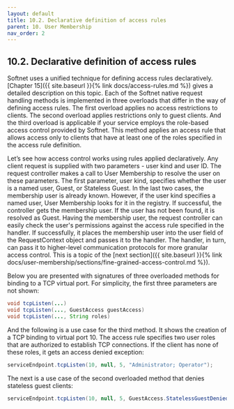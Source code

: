 ```yaml
---
layout: default
title: 10.2. Declarative definition of access rules
parent: 10. User Membership
nav_order: 2
---
```


## 10.2. Declarative definition of access rules

Softnet uses a unified technique for defining access rules declaratively. [Chapter 15]({{ site.baseurl }}{% link docs/access-rules.md %}) gives a detailed description on this topic. Each of the Softnet native request handling methods is implemented in three overloads that differ in the way of defining access rules. The first overload applies no access restrictions to clients. The second overload applies restrictions only to guest clients. And the third overload is applicable if your service employs the role-based access control provided by Softnet. This method applies an access rule that allows access only to clients that have at least one of the roles specified in the access rule definition.  

Let’s see how access control works using rules applied declaratively. Any client request is supplied with two parameters - user kind and user ID. The request controller makes a call to User Membership to resolve the user on these parameters. The first parameter, user kind, specifies whether the user is a named user, Guest, or Stateless Guest. In the last two cases, the membership user is already known. However, if the user kind specifies a named user, User Membership looks for it in the registry. If successful, the controller gets the membership user. If the user has not been found, it is resolved as Guest. Having the membership user, the request controller can easily check the user's permissions against the access rule specified in the handler. If successfully, it places the membership user into the user field of the <span class="datatype">RequestContext</span> object and passes it to the handler. The handler, in turn, can pass it to higher-level communication protocols for more granular access control. This is a topic of the [next section]({{ site.baseurl }}{% link docs/user-membership/sections/fine-grained-access-control.md %}).  

Below you are presented with signatures of three overloaded methods for binding to a TCP virtual port. For simplicity, the first three parameters are not shown:
```java
void tcpListen(...)
void tcpListen(..., GuestAccess guestAccess)
void tcpListen(..., String roles)
```

And the following is a use case for the third method. It shows the creation of a TCP binding to virtual port 10. The access rule specifies two user roles that are authorized to establish TCP connections. If the client has none of these roles, it gets an access denied exception:
```java
serviceEndpoint.tcpListen(10, null, 5, "Administrator; Operator");
```

The next is a use case of the second overloaded method that denies stateless guest clients:
```java
serviceEndpoint.tcpListen(10, null, 5, GuestAccess.StatelessGuestDenied);
```